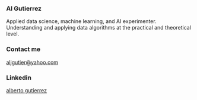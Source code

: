 <span style="display:block; color:blue; margin-top:-80px;"> </span>
[home](index.md)


### Al Gutierrez

Applied data science, machine learning, and AI experimenter. Understanding and applying data algorithms at the practical and theoretical level.

### Contact me

[aljgutier@yahoo.com](mailto:aljgutier@yahoo.com)  


### Linkedin
[alberto gutierrez](https://www.linkedin.com/in/alberto-j-gutierrez)